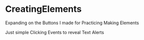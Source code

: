 # CreatingElements
Expanding on the Buttons I made for Practicing Making Elements

Just simple Clicking Events to reveal Text Alerts